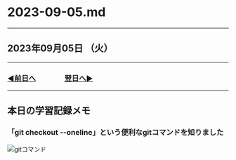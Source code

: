 # 2023-09-05.md

---

## 2023年09月05日 （火）

---

### [◀️前日へ](https://github.com/yuasys/chatty-journal/blob/main/2023/09/2023-09-04.md)&emsp;&emsp;&emsp;&emsp;[翌日へ▶️](https://github.com/yuasys/chatty-journal/blob/main/2023/09/2023-09-06.md)

---

## 本日の学習記録メモ

### 「git checkout --oneline」という便利なgitコマンドを知りました

![gitコマンド](https://github.com/yuasys/chatty-journal/blob/main/images/Monosnap%202023-09-05.md%20%E2%80%94%20chatty-journal%202023-09-05%2009-50-49.png?raw=true)
